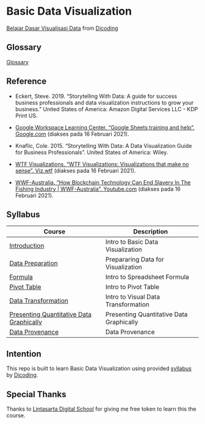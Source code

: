 # Basic Data Visualization

[Belajar Dasar Visualisasi Data](https://www.dicoding.com/academies/177) from [Dicoding](https://www.dicoding.com/users/787116)

## Glossary

[Glossary](https://github.com/fadhilhaka/Basic-Data-Visualization/tree/main/glossary)

## Reference

* Eckert, Steve. 2019. “Storytelling With Data: A guide for success business professionals and data visualization instructions to grow your business.” United States of America: Amazon Digital Services LLC - KDP Print US.

* [Google Workspace Learning Center. “Google Sheets training and help”. Google.com](https://support.google.com/a/users/answer/9282959) (diakses pada 16 Februari 2021).

* Knaflic, Cole. 2015. “Storytelling With Data: A Data Visualization Guide for Business Professionals”. United States of America: Wiley.

* [WTF Visualizations. “WTF Visualizations: Visualizations that make no sense”. Viz.wtf](https://viz.wtf/) (diakses pada 16 Februari 2021).

* [WWF-Australia. “How Blockchain Technology Can End Slavery In The Fishing Industry | WWF-Australia”. Youtube.com](https://www.youtube.com/watch?v=oOywU_rXgFE) (diakses pada 16 Februari 2021).

## Syllabus

| Course | Description |
|--------|-------------|
| [Introduction](https://github.com/fadhilhaka/Basic-Data-Visualization/tree/main/introduction) | Intro to Basic Data Visualization |
| [Data Preparation](https://github.com/fadhilhaka/Basic-Data-Visualization/tree/main/data-preparation) | Prepararing Data for Visualization |
| [Formula](https://github.com/fadhilhaka/Basic-Data-Visualization/tree/main/spreadsheet-formula) | Intro to Spreadsheet Formula |
| [Pivot Table](https://github.com/fadhilhaka/Basic-Data-Visualization/tree/main/pivot-table) | Intro to Pivot Table |
| [Data Transformation](https://github.com/fadhilhaka/Basic-Data-Visualization/tree/main/data-transformation) | Intro to Visual Data Transformation |
| [Presenting Quantitative Data Graphically](https://github.com/fadhilhaka/Basic-Data-Visualization/tree/main/presenting-quantitative-data) | Presenting Quantitative Data Graphically |
| [Data Provenance](https://github.com/fadhilhaka/Basic-Data-Visualization/tree/main/data-provenance) | Data Provenance |

## Intention

This repo is built to learn Basic Data Visualization using provided [syllabus](https://www.dicoding.com/academies/177/tutorials) by [Dicoding](https://www.dicoding.com/users/787116).

## Special Thanks

Thanks to [Lintasarta Digital School](https://lintasartadigischool.dicoding.com) for giving me free token to learn this the course.